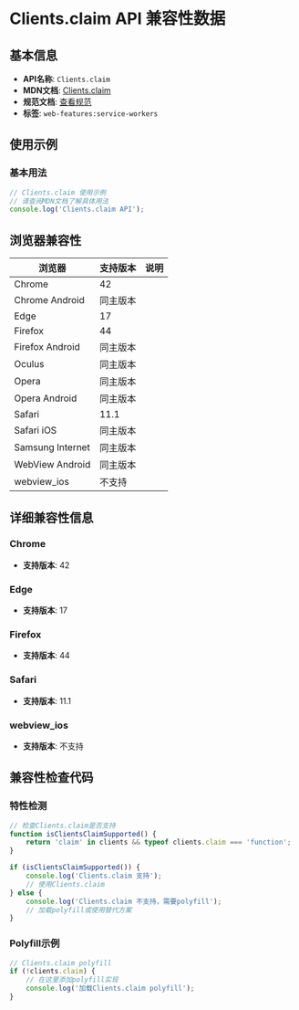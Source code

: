 # Clients.claim API 兼容性数据

## 基本信息

- **API名称**: `Clients.claim`
- **MDN文档**: [Clients.claim](https://developer.mozilla.org/docs/Web/API/Clients/claim)
- **规范文档**: [查看规范](https://w3c.github.io/ServiceWorker/#clients-claim)
- **标签**: `web-features:service-workers`

## 使用示例

### 基本用法

```javascript
// Clients.claim 使用示例
// 请查阅MDN文档了解具体用法
console.log('Clients.claim API');
```

## 浏览器兼容性

| 浏览器 | 支持版本 | 说明 |
|--------|----------|------|
| Chrome | 42 |  |
| Chrome Android | 同主版本 |  |
| Edge | 17 |  |
| Firefox | 44 |  |
| Firefox Android | 同主版本 |  |
| Oculus | 同主版本 |  |
| Opera | 同主版本 |  |
| Opera Android | 同主版本 |  |
| Safari | 11.1 |  |
| Safari iOS | 同主版本 |  |
| Samsung Internet | 同主版本 |  |
| WebView Android | 同主版本 |  |
| webview_ios | 不支持 |  |

## 详细兼容性信息

### Chrome

- **支持版本**: 42

### Edge

- **支持版本**: 17

### Firefox

- **支持版本**: 44

### Safari

- **支持版本**: 11.1

### webview_ios

- **支持版本**: 不支持

## 兼容性检查代码

### 特性检测

```javascript
// 检查Clients.claim是否支持
function isClientsClaimSupported() {
    return 'claim' in clients && typeof clients.claim === 'function';
}

if (isClientsClaimSupported()) {
    console.log('Clients.claim 支持');
    // 使用Clients.claim
} else {
    console.log('Clients.claim 不支持，需要polyfill');
    // 加载polyfill或使用替代方案
}
```

### Polyfill示例

```javascript
// Clients.claim polyfill
if (!clients.claim) {
    // 在这里添加polyfill实现
    console.log('加载Clients.claim polyfill');
}
```

